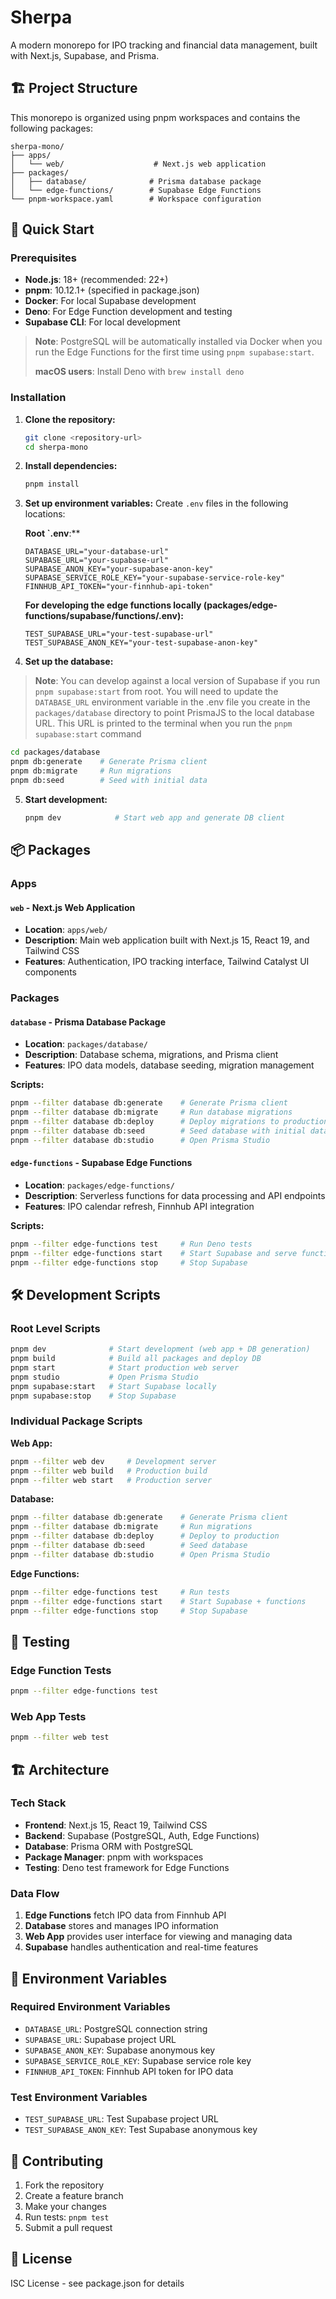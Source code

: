# Sherpa

A modern monorepo for IPO tracking and financial data management, built with Next.js, Supabase, and Prisma.

## 🏗️ Project Structure

This monorepo is organized using pnpm workspaces and contains the following packages:

```
sherpa-mono/
├── apps/
│   └── web/                    # Next.js web application
├── packages/
│   ├── database/              # Prisma database package
│   └── edge-functions/        # Supabase Edge Functions
└── pnpm-workspace.yaml        # Workspace configuration
```

## 🚀 Quick Start

### Prerequisites

- **Node.js**: 18+ (recommended: 22+)
- **pnpm**: 10.12.1+ (specified in package.json)
- **Docker**: For local Supabase development
- **Deno**: For Edge Function development and testing
- **Supabase CLI**: For local development

> **Note**: PostgreSQL will be automatically installed via Docker when you run the Edge Functions for the first time using `pnpm supabase:start`.
>
> **macOS users**: Install Deno with `brew install deno`

### Installation

1. **Clone the repository:**

   ```bash
   git clone <repository-url>
   cd sherpa-mono
   ```

2. **Install dependencies:**

   ```bash
   pnpm install
   ```

3. **Set up environment variables:**
   Create `.env` files in the following locations:

   **Root `.env**:\*\*

   ```env
   DATABASE_URL="your-database-url"
   SUPABASE_URL="your-supabase-url"
   SUPABASE_ANON_KEY="your-supabase-anon-key"
   SUPABASE_SERVICE_ROLE_KEY="your-supabase-service-role-key"
   FINNHUB_API_TOKEN="your-finnhub-api-token"
   ```

   **For developing the edge functions locally (packages/edge-functions/supabase/functions/.env):**

   ```env
   TEST_SUPABASE_URL="your-test-supabase-url"
   TEST_SUPABASE_ANON_KEY="your-test-supabase-anon-key"
   ```

4. **Set up the database:**

> **Note**: You can develop against a local version of Supabase if you run `pnpm supabase:start` from root. You will need to update the `DATABASE_URL` environment variable in the .env file you create in the `packages/database` directory to point PrismaJS to the local database URL. This URL is printed to the terminal when you run the `pnpm supabase:start` command

```bash
cd packages/database
pnpm db:generate    # Generate Prisma client
pnpm db:migrate     # Run migrations
pnpm db:seed        # Seed with initial data
```

5. **Start development:**
   ```bash
   pnpm dev            # Start web app and generate DB client
   ```

## 📦 Packages

### Apps

#### `web` - Next.js Web Application

- **Location**: `apps/web/`
- **Description**: Main web application built with Next.js 15, React 19, and Tailwind CSS
- **Features**: Authentication, IPO tracking interface, Tailwind Catalyst UI components

### Packages

#### `database` - Prisma Database Package

- **Location**: `packages/database/`
- **Description**: Database schema, migrations, and Prisma client
- **Features**: IPO data models, database seeding, migration management

**Scripts:**

```bash
pnpm --filter database db:generate    # Generate Prisma client
pnpm --filter database db:migrate     # Run database migrations
pnpm --filter database db:deploy      # Deploy migrations to production
pnpm --filter database db:seed        # Seed database with initial data
pnpm --filter database db:studio      # Open Prisma Studio
```

#### `edge-functions` - Supabase Edge Functions

- **Location**: `packages/edge-functions/`
- **Description**: Serverless functions for data processing and API endpoints
- **Features**: IPO calendar refresh, Finnhub API integration

**Scripts:**

```bash
pnpm --filter edge-functions test     # Run Deno tests
pnpm --filter edge-functions start    # Start Supabase and serve functions
pnpm --filter edge-functions stop     # Stop Supabase
```

## 🛠️ Development Scripts

### Root Level Scripts

```bash
pnpm dev              # Start development (web app + DB generation)
pnpm build            # Build all packages and deploy DB
pnpm start            # Start production web server
pnpm studio           # Open Prisma Studio
pnpm supabase:start   # Start Supabase locally
pnpm supabase:stop    # Stop Supabase
```

### Individual Package Scripts

**Web App:**

```bash
pnpm --filter web dev     # Development server
pnpm --filter web build   # Production build
pnpm --filter web start   # Production server
```

**Database:**

```bash
pnpm --filter database db:generate    # Generate Prisma client
pnpm --filter database db:migrate     # Run migrations
pnpm --filter database db:deploy      # Deploy to production
pnpm --filter database db:seed        # Seed database
pnpm --filter database db:studio      # Open Prisma Studio
```

**Edge Functions:**

```bash
pnpm --filter edge-functions test     # Run tests
pnpm --filter edge-functions start    # Start Supabase + functions
pnpm --filter edge-functions stop     # Stop Supabase
```

## 🧪 Testing

### Edge Function Tests

```bash
pnpm --filter edge-functions test
```

### Web App Tests

```bash
pnpm --filter web test
```

## 🏗️ Architecture

### Tech Stack

- **Frontend**: Next.js 15, React 19, Tailwind CSS
- **Backend**: Supabase (PostgreSQL, Auth, Edge Functions)
- **Database**: Prisma ORM with PostgreSQL
- **Package Manager**: pnpm with workspaces
- **Testing**: Deno test framework for Edge Functions

### Data Flow

1. **Edge Functions** fetch IPO data from Finnhub API
2. **Database** stores and manages IPO information
3. **Web App** provides user interface for viewing and managing data
4. **Supabase** handles authentication and real-time features

## 📝 Environment Variables

### Required Environment Variables

- `DATABASE_URL`: PostgreSQL connection string
- `SUPABASE_URL`: Supabase project URL
- `SUPABASE_ANON_KEY`: Supabase anonymous key
- `SUPABASE_SERVICE_ROLE_KEY`: Supabase service role key
- `FINNHUB_API_TOKEN`: Finnhub API token for IPO data

### Test Environment Variables

- `TEST_SUPABASE_URL`: Test Supabase project URL
- `TEST_SUPABASE_ANON_KEY`: Test Supabase anonymous key

## 🤝 Contributing

1. Fork the repository
2. Create a feature branch
3. Make your changes
4. Run tests: `pnpm test`
5. Submit a pull request

## 📄 License

ISC License - see package.json for details
